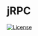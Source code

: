 # jRPC
[![License](https://img.shields.io/badge/License-Apache%202.0-blue.svg)](https://github.com/JJ-Zou/jRPC/tree/master/LICENSE)
